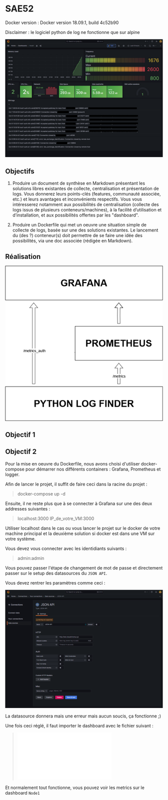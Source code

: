 # SAE52

Docker version : Docker version 18.09.1, build 4c52b90

Disclaimer : le logiciel python de log ne fonctionne que sur alpine

![Alt1](images/Dashboard.png?raw=true "Rendu final")

## Objectifs

1. Produire un document de synthèse en Markdown présentant les solutions libres existantes de
collecte, centralisation et présentation de logs. Vous donnerez leurs points-clés (features, communauté
associée, etc.) et leurs avantages et inconvénients respectifs. Vous vous intéresserez notamment aux
possibilités de centralisation (collecte des logs issus de plusieurs conteneurs/machines), à la facilité
d’utilisation et d’installation, et aux possibilités offertes par les "dashboard".

2. Produire un Dockerfile qui met un oeuvre une situation simple de collecte de logs, basée sur une
des solutions existantes. Le lancement du (des ?) conteneur(s) doit permettre de se faire une idée des
possibilités, via une doc associée (rédigée en Markdown).

## Réalisation

![Alt2](images/Functionning.png?raw=true "Explication du fonctionnement")

## Objectif 1

## Objectif 2

Pour la mise en oeuvre du Dockerfile, nous avons choisi d'utiliser docker-compose pour démarrer nos différents containers : Grafana, Prometheus et logger.

Afin de lancer le projet, il suffit de faire ceci dans la racine du projet :

> docker-compose up -d

Ensuite, il ne reste plus que à se connecter à Grafana sur une des deux addresses suivantes :

> localhost:3000
> IP_de_votre_VM:3000

Utiliser localhost dans le cas ou vous lancer le projet sur le docker de votre machine principal et la deuxième solution si docker est dans une VM sur votre système.

Vous devez vous connecter avec les identidiants suivants :

> admin:admin

Vous pouvez passer l'étape de changement de mot de passe et directement passer sur le setup des datasources du `JSON API`.

Vous devez rentrer les paramètres comme ceci :

![Alt3](images/JSON_API.png?raw=true "Datasource")

La datasource donnera mais une erreur mais aucun soucis, ça fonctionne ;)

Une fois ceci réglé, il faut importer le dashboard avec le fichier suivant :

> ![Dashboard d'importation](Dashboard_export.json)

Et normalement tout fonctionne, vous pouvez voir les metrics sur le dashboard `Node1`



